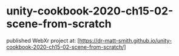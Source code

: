# unity-cookbook-2020-ch15-02-scene-from-scratch

published WebXr project at: [https://dr-matt-smith.github.io/unity-cookbook-2020-ch15-02-scene-from-scratch/]
